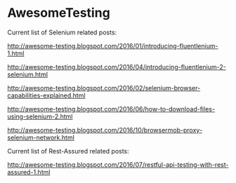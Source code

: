 # AwesomeTesting

Current list of Selenium related posts:

http://awesome-testing.blogspot.com/2016/01/introducing-fluentlenium-1.html

http://awesome-testing.blogspot.com/2016/04/introducing-fluentlenium-2-selenium.html

http://awesome-testing.blogspot.com/2016/02/selenium-browser-capabilities-explained.html

http://awesome-testing.blogspot.com/2016/06/how-to-download-files-using-selenium-2.html

http://awesome-testing.blogspot.com/2016/10/browsermob-proxy-selenium-network.html

Current list of Rest-Assured related posts:

http://awesome-testing.blogspot.com/2016/07/restful-api-testing-with-rest-assured-1.html



